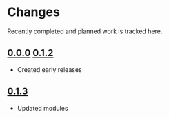# Changes
Recently completed and planned work is tracked here.

## [0.0.0](.) [0.1.2](.)
- Created early releases

## [0.1.3](.)
- Updated modules
